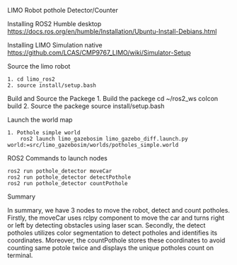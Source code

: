 LIMO Robot pothole Detector/Counter


Installing ROS2 Humble desktop
    https://docs.ros.org/en/humble/Installation/Ubuntu-Install-Debians.html

Installing LIMO Simulation native
    https://github.com/LCAS/CMP9767_LIMO/wiki/Simulator-Setup
	
Source the limo robot
	
	1. cd limo_ros2
	2. source install/setup.bash

Build and Source the Packege
    1. Build the packege
        cd ~/ros2_ws
        colcon build
    2. Source the packege
        source install/setup.bash

Launch the world map

    1. Pothole simple world
        ros2 launch limo_gazebosim limo_gazebo_diff.launch.py world:=src/limo_gazebosim/worlds/potholes_simple.world 


ROS2 Commands to launch nodes

    ros2 run pothole_detector moveCar
    ros2 run pothole_detector detectPothole
    ros2 run pothole_detector countPothole

Summary

In summary, we have 3 nodes to move the robot, detect and count potholes. Firstly, the moveCar uses rclpy component to move the car and turns right or left by detecting obstacles using laser scan. Secondly, the detect potholes utilizes color segmentation to detect potholes and identifies its coordinates. Moreover, the countPothole stores these coordinates to avoid counting same potole twice and displays the unique potholes count on terminal.


